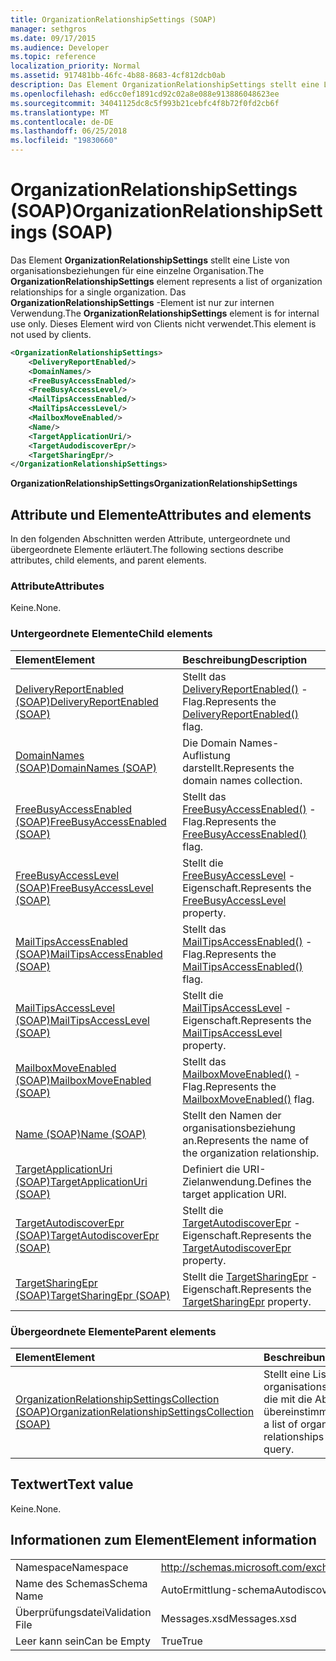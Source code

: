 ```yaml
---
title: OrganizationRelationshipSettings (SOAP)
manager: sethgros
ms.date: 09/17/2015
ms.audience: Developer
ms.topic: reference
localization_priority: Normal
ms.assetid: 917481bb-46fc-4b88-8683-4cf812dcb0ab
description: Das Element OrganizationRelationshipSettings stellt eine Liste von organisationsbeziehungen für eine einzelne Organisation. Das OrganizationRelationshipSettings-Element ist nur zur internen Verwendung. Dieses Element wird von Clients nicht verwendet.
ms.openlocfilehash: ed6cc0ef1891cd92c02a8e088e913886048623ee
ms.sourcegitcommit: 34041125dc8c5f993b21cebfc4f8b72f0fd2cb6f
ms.translationtype: MT
ms.contentlocale: de-DE
ms.lasthandoff: 06/25/2018
ms.locfileid: "19830660"
---
```

# <a name="organizationrelationshipsettings-soap"></a><span data-ttu-id="ff316-105">OrganizationRelationshipSettings (SOAP)</span><span class="sxs-lookup"><span data-stu-id="ff316-105">OrganizationRelationshipSettings (SOAP)</span></span>

<span data-ttu-id="ff316-106">Das Element **OrganizationRelationshipSettings** stellt eine Liste von organisationsbeziehungen für eine einzelne Organisation.</span><span class="sxs-lookup"><span data-stu-id="ff316-106">The **OrganizationRelationshipSettings** element represents a list of organization relationships for a single organization.</span></span> <span data-ttu-id="ff316-107">Das **OrganizationRelationshipSettings** -Element ist nur zur internen Verwendung.</span><span class="sxs-lookup"><span data-stu-id="ff316-107">The **OrganizationRelationshipSettings** element is for internal use only.</span></span> <span data-ttu-id="ff316-108">Dieses Element wird von Clients nicht verwendet.</span><span class="sxs-lookup"><span data-stu-id="ff316-108">This element is not used by clients.</span></span> 
  
```XML
<OrganizationRelationshipSettings>
    <DeliveryReportEnabled/>
    <DomainNames/>
    <FreeBusyAccessEnabled/>
    <FreeBusyAccessLevel/>
    <MailTipsAccessEnabled/>
    <MailTipsAccessLevel/>
    <MailboxMoveEnabled/>
    <Name/>
    <TargetApplicationUri/>
    <TargetAudodiscoverEpr/>
    <TargetSharingEpr/>
</OrganizationRelationshipSettings>
```

 <span data-ttu-id="ff316-109">**OrganizationRelationshipSettings**</span><span class="sxs-lookup"><span data-stu-id="ff316-109">**OrganizationRelationshipSettings**</span></span>
## <a name="attributes-and-elements"></a><span data-ttu-id="ff316-110">Attribute und Elemente</span><span class="sxs-lookup"><span data-stu-id="ff316-110">Attributes and elements</span></span>

<span data-ttu-id="ff316-111">In den folgenden Abschnitten werden Attribute, untergeordnete und übergeordnete Elemente erläutert.</span><span class="sxs-lookup"><span data-stu-id="ff316-111">The following sections describe attributes, child elements, and parent elements.</span></span>
  
### <a name="attributes"></a><span data-ttu-id="ff316-112">Attribute</span><span class="sxs-lookup"><span data-stu-id="ff316-112">Attributes</span></span>

<span data-ttu-id="ff316-113">Keine.</span><span class="sxs-lookup"><span data-stu-id="ff316-113">None.</span></span>
  
### <a name="child-elements"></a><span data-ttu-id="ff316-114">Untergeordnete Elemente</span><span class="sxs-lookup"><span data-stu-id="ff316-114">Child elements</span></span>

|<span data-ttu-id="ff316-115">**Element**</span><span class="sxs-lookup"><span data-stu-id="ff316-115">**Element**</span></span>|<span data-ttu-id="ff316-116">**Beschreibung**</span><span class="sxs-lookup"><span data-stu-id="ff316-116">**Description**</span></span>|
|:-----|:-----|
|[<span data-ttu-id="ff316-117">DeliveryReportEnabled (SOAP)</span><span class="sxs-lookup"><span data-stu-id="ff316-117">DeliveryReportEnabled (SOAP)</span></span>](deliveryreportenabled-soap.md) <br/> |<span data-ttu-id="ff316-118">Stellt das [DeliveryReportEnabled()](https://msdn.microsoft.com/library/Microsoft.Exchange.SoapWebClient.AutoDiscover.OrganizationRelationshipSettings.DeliveryReportEnabled.aspx) -Flag.</span><span class="sxs-lookup"><span data-stu-id="ff316-118">Represents the [DeliveryReportEnabled()](https://msdn.microsoft.com/library/Microsoft.Exchange.SoapWebClient.AutoDiscover.OrganizationRelationshipSettings.DeliveryReportEnabled.aspx) flag.</span></span>  <br/> |
|[<span data-ttu-id="ff316-119">DomainNames (SOAP)</span><span class="sxs-lookup"><span data-stu-id="ff316-119">DomainNames (SOAP)</span></span>](domainnames-soap.md) <br/> |<span data-ttu-id="ff316-120">Die Domain Names-Auflistung darstellt.</span><span class="sxs-lookup"><span data-stu-id="ff316-120">Represents the domain names collection.</span></span>  <br/> |
|[<span data-ttu-id="ff316-121">FreeBusyAccessEnabled (SOAP)</span><span class="sxs-lookup"><span data-stu-id="ff316-121">FreeBusyAccessEnabled (SOAP)</span></span>](freebusyaccessenabled-soap.md) <br/> |<span data-ttu-id="ff316-122">Stellt das [FreeBusyAccessEnabled()](https://msdn.microsoft.com/library/Microsoft.Exchange.SoapWebClient.AutoDiscover.OrganizationRelationshipSettings.FreeBusyAccessEnabled.aspx) -Flag.</span><span class="sxs-lookup"><span data-stu-id="ff316-122">Represents the [FreeBusyAccessEnabled()](https://msdn.microsoft.com/library/Microsoft.Exchange.SoapWebClient.AutoDiscover.OrganizationRelationshipSettings.FreeBusyAccessEnabled.aspx) flag.</span></span>  <br/> |
|[<span data-ttu-id="ff316-123">FreeBusyAccessLevel (SOAP)</span><span class="sxs-lookup"><span data-stu-id="ff316-123">FreeBusyAccessLevel (SOAP)</span></span>](freebusyaccesslevel-soap.md) <br/> |<span data-ttu-id="ff316-124">Stellt die [FreeBusyAccessLevel](https://msdn.microsoft.com/library/Microsoft.Exchange.Data.Directory.SystemConfiguration.OrganizationRelationship.FreeBusyAccessLevel.aspx) -Eigenschaft.</span><span class="sxs-lookup"><span data-stu-id="ff316-124">Represents the [FreeBusyAccessLevel](https://msdn.microsoft.com/library/Microsoft.Exchange.Data.Directory.SystemConfiguration.OrganizationRelationship.FreeBusyAccessLevel.aspx) property.</span></span>  <br/> |
|[<span data-ttu-id="ff316-125">MailTipsAccessEnabled (SOAP)</span><span class="sxs-lookup"><span data-stu-id="ff316-125">MailTipsAccessEnabled (SOAP)</span></span>](mailtipsaccessenabled-soap.md) <br/> |<span data-ttu-id="ff316-126">Stellt das [MailTipsAccessEnabled()](https://msdn.microsoft.com/library/Microsoft.Exchange.SoapWebClient.AutoDiscover.OrganizationRelationshipSettings.MailTipsAccessEnabled.aspx) -Flag.</span><span class="sxs-lookup"><span data-stu-id="ff316-126">Represents the [MailTipsAccessEnabled()](https://msdn.microsoft.com/library/Microsoft.Exchange.SoapWebClient.AutoDiscover.OrganizationRelationshipSettings.MailTipsAccessEnabled.aspx) flag.</span></span>  <br/> |
|[<span data-ttu-id="ff316-127">MailTipsAccessLevel (SOAP)</span><span class="sxs-lookup"><span data-stu-id="ff316-127">MailTipsAccessLevel (SOAP)</span></span>](mailtipsaccesslevel-soap.md) <br/> |<span data-ttu-id="ff316-128">Stellt die [MailTipsAccessLevel](https://msdn.microsoft.com/library/Microsoft.Exchange.Data.Directory.SystemConfiguration.OrganizationRelationship.MailTipsAccessLevel.aspx) -Eigenschaft.</span><span class="sxs-lookup"><span data-stu-id="ff316-128">Represents the [MailTipsAccessLevel](https://msdn.microsoft.com/library/Microsoft.Exchange.Data.Directory.SystemConfiguration.OrganizationRelationship.MailTipsAccessLevel.aspx) property.</span></span>  <br/> |
|[<span data-ttu-id="ff316-129">MailboxMoveEnabled (SOAP)</span><span class="sxs-lookup"><span data-stu-id="ff316-129">MailboxMoveEnabled (SOAP)</span></span>](mailboxmoveenabled-soap.md) <br/> |<span data-ttu-id="ff316-130">Stellt das [MailboxMoveEnabled()](https://msdn.microsoft.com/library/Microsoft.Exchange.SoapWebClient.AutoDiscover.OrganizationRelationshipSettings.MailboxMoveEnabled.aspx) -Flag.</span><span class="sxs-lookup"><span data-stu-id="ff316-130">Represents the [MailboxMoveEnabled()](https://msdn.microsoft.com/library/Microsoft.Exchange.SoapWebClient.AutoDiscover.OrganizationRelationshipSettings.MailboxMoveEnabled.aspx) flag.</span></span>  <br/> |
|[<span data-ttu-id="ff316-131">Name (SOAP)</span><span class="sxs-lookup"><span data-stu-id="ff316-131">Name (SOAP)</span></span>](name-soap.md) <br/> |<span data-ttu-id="ff316-132">Stellt den Namen der organisationsbeziehung an.</span><span class="sxs-lookup"><span data-stu-id="ff316-132">Represents the name of the organization relationship.</span></span>  <br/> |
|[<span data-ttu-id="ff316-133">TargetApplicationUri (SOAP)</span><span class="sxs-lookup"><span data-stu-id="ff316-133">TargetApplicationUri (SOAP)</span></span>](targetapplicationuri-soap.md) <br/> |<span data-ttu-id="ff316-134">Definiert die URI-Zielanwendung.</span><span class="sxs-lookup"><span data-stu-id="ff316-134">Defines the target application URI.</span></span>  <br/> |
|[<span data-ttu-id="ff316-135">TargetAutodiscoverEpr (SOAP)</span><span class="sxs-lookup"><span data-stu-id="ff316-135">TargetAutodiscoverEpr (SOAP)</span></span>](targetautodiscoverepr-soap.md) <br/> |<span data-ttu-id="ff316-136">Stellt die [TargetAutodiscoverEpr](https://msdn.microsoft.com/library/Microsoft.Exchange.Data.Directory.SystemConfiguration.OrganizationRelationship.TargetAutodiscoverEpr.aspx) -Eigenschaft.</span><span class="sxs-lookup"><span data-stu-id="ff316-136">Represents the [TargetAutodiscoverEpr](https://msdn.microsoft.com/library/Microsoft.Exchange.Data.Directory.SystemConfiguration.OrganizationRelationship.TargetAutodiscoverEpr.aspx) property.</span></span>  <br/> |
|[<span data-ttu-id="ff316-137">TargetSharingEpr (SOAP)</span><span class="sxs-lookup"><span data-stu-id="ff316-137">TargetSharingEpr (SOAP)</span></span>](targetsharingepr-soap.md) <br/> |<span data-ttu-id="ff316-138">Stellt die [TargetSharingEpr](https://msdn.microsoft.com/library/Microsoft.Exchange.Data.Directory.SystemConfiguration.OrganizationRelationship.TargetSharingEpr.aspx) -Eigenschaft.</span><span class="sxs-lookup"><span data-stu-id="ff316-138">Represents the [TargetSharingEpr](https://msdn.microsoft.com/library/Microsoft.Exchange.Data.Directory.SystemConfiguration.OrganizationRelationship.TargetSharingEpr.aspx) property.</span></span>  <br/> |
   
### <a name="parent-elements"></a><span data-ttu-id="ff316-139">Übergeordnete Elemente</span><span class="sxs-lookup"><span data-stu-id="ff316-139">Parent elements</span></span>

|<span data-ttu-id="ff316-140">**Element**</span><span class="sxs-lookup"><span data-stu-id="ff316-140">**Element**</span></span>|<span data-ttu-id="ff316-141">**Beschreibung**</span><span class="sxs-lookup"><span data-stu-id="ff316-141">**Description**</span></span>|
|:-----|:-----|
|[<span data-ttu-id="ff316-142">OrganizationRelationshipSettingsCollection (SOAP)</span><span class="sxs-lookup"><span data-stu-id="ff316-142">OrganizationRelationshipSettingsCollection (SOAP)</span></span>](organizationrelationshipsettingscollection-soap.md) <br/> |<span data-ttu-id="ff316-143">Stellt eine Liste von organisationsbeziehungen, die mit die Abfrage übereinstimmen.</span><span class="sxs-lookup"><span data-stu-id="ff316-143">Represents a list of organization relationships that match the query.</span></span>  <br/> |
   
## <a name="text-value"></a><span data-ttu-id="ff316-144">Textwert</span><span class="sxs-lookup"><span data-stu-id="ff316-144">Text value</span></span>

<span data-ttu-id="ff316-145">Keine.</span><span class="sxs-lookup"><span data-stu-id="ff316-145">None.</span></span>
  
## <a name="element-information"></a><span data-ttu-id="ff316-146">Informationen zum Element</span><span class="sxs-lookup"><span data-stu-id="ff316-146">Element information</span></span>

|||
|:-----|:-----|
|<span data-ttu-id="ff316-147">Namespace</span><span class="sxs-lookup"><span data-stu-id="ff316-147">Namespace</span></span>  <br/> |http://schemas.microsoft.com/exchange/2010/Autodiscover  <br/> |
|<span data-ttu-id="ff316-148">Name des Schemas</span><span class="sxs-lookup"><span data-stu-id="ff316-148">Schema Name</span></span>  <br/> |<span data-ttu-id="ff316-149">AutoErmittlung-schema</span><span class="sxs-lookup"><span data-stu-id="ff316-149">Autodiscover schema</span></span>  <br/> |
|<span data-ttu-id="ff316-150">Überprüfungsdatei</span><span class="sxs-lookup"><span data-stu-id="ff316-150">Validation File</span></span>  <br/> |<span data-ttu-id="ff316-151">Messages.xsd</span><span class="sxs-lookup"><span data-stu-id="ff316-151">Messages.xsd</span></span>  <br/> |
|<span data-ttu-id="ff316-152">Leer kann sein</span><span class="sxs-lookup"><span data-stu-id="ff316-152">Can be Empty</span></span>  <br/> |<span data-ttu-id="ff316-153">True</span><span class="sxs-lookup"><span data-stu-id="ff316-153">True</span></span>  <br/> |
   

